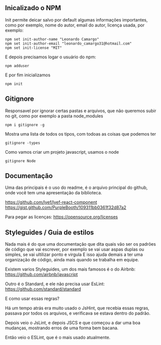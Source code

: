 ## Inicalizado o NPM

Init permite deicar salvo por default algumas informações importantes, como por exemplo, nome do autor, email do autor, licença usada, por exemplo:
```
npm set init-author-name "Leonardo Camargo"
npm set init-author-email "leonardo_camargo31@hotmail.com"
npm set init-license "MIT"
```
E depois precisamos logar o usuário do npm:
```
npm adduser
```
E por fim inicializamos
```
npm init
``` 

## Gitignore

Responsavel por ignorar certas pastas e arquivos, que não queremos subir no git, como por exemplo a pasta node_modules

```
npm i gitignore -g
```

Mostra uma lista de todos os tipos, com todoas as coisas que podemos ter
```
gitignore -types
```
Como vamos criar um projeto javascript, usamos o node
```
gitignore Node
```

## Documentação

Uma das principais é o uso do readme, é o arquivo principal do github, onde você tem uma apresentação da biblioteca.

https://github.com/lyef/lyef-react-component
https://gist.github.com/PurpleBooth/109311bb0361f32d87a2

Para pegar as licenças: 
https://opensource.org/licenses



## Styleguides / Guia de estilos

Nada mais é do que uma documentação que dita quais vão ser os padrões de código que vai escrever, por exemplo se vai usar aspas duplas ou simples, se vai ultilizar ponto e virgula E isso ajuda demais a ter uma organização de código, ainda mais quando se trabalha em equipe.

Existem varios Styleguides, um dos mais famosos é o do Airbnb: https://github.com/airbnb/javascript

Outro é o Standard, e ele não precisa usar EsLint: https://github.com/standard/standard

E como usar essas regras?

Há um tempo atrás era muito usado o JsHint, que recebia essas regras, passava por todos os arquivos, e verificava se estava dentro do padrão.

Depois veio o JsLint, e depois JSCS e que começou a dar uma boa mudanças, mostrando erros de uma forma bem bacana.

Então veio o ESLint, que é o mais usado atualmente.





